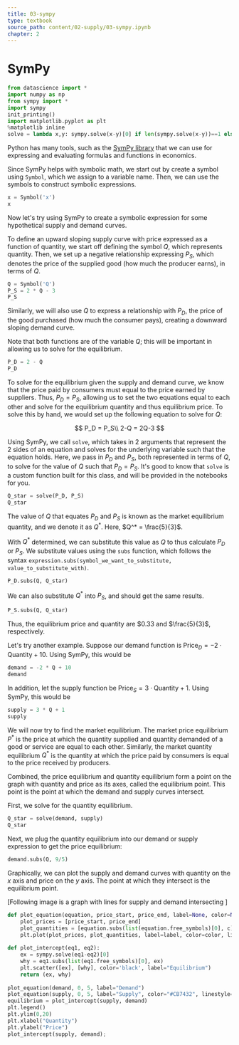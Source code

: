 ```yaml
---
title: 03-sympy
type: textbook
source_path: content/02-supply/03-sympy.ipynb
chapter: 2
---
```


# SymPy

```python
from datascience import *
import numpy as np
from sympy import *
import sympy
init_printing()
import matplotlib.pyplot as plt
%matplotlib inline
solve = lambda x,y: sympy.solve(x-y)[0] if len(sympy.solve(x-y))==1 else "Not Single Solution"
```

Python has many tools, such as the [SymPy library](https://docs.sympy.org/latest/tutorial/index.html) that we can use for expressing and evaluating formulas and functions in economics. 

Since SymPy helps with symbolic math, we start out by create a symbol using `Symbol`, which we assign to a variable name. Then, we can use the symbols to construct symbolic expressions.

```python
x = Symbol('x')
x
```

Now let's try using SymPy to create a symbolic expression for some hypothetical supply and demand curves. 

To define an upward sloping supply curve with price expressed as a function of quantity, we start off defining the symbol $Q$, which represents quantity. Then, we set up a negative relationship expressing $P_S$, which denotes the price of the supplied good (how much the producer earns), in terms of $Q$.

```python
Q = Symbol('Q')
P_S = 2 * Q - 3
P_S
```

Similarly, we will also use $Q$ to express a relationship with $P_D$, the price of the good purchased (how much the consumer pays), creating a downward sloping demand curve. 

Note that both functions are of the variable $Q$; this will be important in allowing us to solve for the equilibrium.

```python
P_D = 2 - Q
P_D
```

To solve for the equilibrium given the supply and demand curve, we know that the price paid by consumers must equal to the price earned by suppliers. Thus, $P_D = P_S$, allowing us to set the two equations equal to each other and solve for the equilibrium quantity and thus equilibrium price. To solve this by hand, we would set up the following equation to solve for $Q$:

$$
P_D = P_S\\
2-Q = 2Q-3
$$

Using SymPy, we call `solve`, which takes in 2 arguments that represent the 2 sides of an equation and solves for the underlying variable such that the equation holds. Here, we pass in $P_D$ and $P_S$, both represented in terms of $Q$, to solve for the value of $Q$ such that $P_D=P_S$. It's good to know that `solve` is a custom function built for this class, and will be provided in the notebooks for you.

```python
Q_star = solve(P_D, P_S)
Q_star
```

The value of $Q$ that equates $P_D$ and $P_S$ is known as the market equilibrium quantity, and we denote it as $Q^*$. Here, $Q^* = \frac{5}{3}$. 

With $Q^*$ determined, we can substitute this value as $Q$ to thus calculate $P_D$ or $P_S$. We substitute values using the `subs` function, which follows the syntax `expression.subs(symbol_we_want_to_substitute, value_to_substitute_with)`.

```python
P_D.subs(Q, Q_star)
```

We can also substitute $Q^*$ into $P_S$, and should get the same results.

```python
P_S.subs(Q, Q_star)
```

Thus, the equilibrium price and quantity are \$0.33 and $\frac{5}{3}$, respectively. 

Let's try another example. Suppose our demand function is $\text{Price}_{D}=-2 \cdot \text{Quantity} + 10$. Using SymPy, this would be

```python
demand = -2 * Q + 10
demand
```

In addition, let the supply function be $\text{Price}_{S}=3 \cdot \text{Quantity} + 1$. Using SymPy, this would be

```python
supply = 3 * Q + 1
supply
```

We will now try to find the market equilibrium. The market price equilibrium $P^*$ is the price at which the quantity supplied and quantity demanded of a good or service are equal to each other. Similarly, the market quantity equilibrium $Q^*$ is the quantity at which the price paid by consumers is equal to the price received by producers. 

Combined, the price equilibrium and quantity equilibrium form a point on the graph with quantity and price as its axes, called the equilibrium point. This point is the point at which the demand and supply curves intersect.

First, we solve for the quantity equilibrium.

```python
Q_star = solve(demand, supply)
Q_star
```

Next, we plug the quantity equilibrium into our demand or supply expression to get the price equilibrium:

```python
demand.subs(Q, 9/5)
```

Graphically, we can plot the supply and demand curves with quantity on the $x$ axis and price on the $y$ axis. The point at which they intersect is the equilibrium point.

[Following image is a graph with lines for supply and demand intersecting  ]

```python
def plot_equation(equation, price_start, price_end, label=None, color=None, linestyle=None):
    plot_prices = [price_start, price_end]
    plot_quantities = [equation.subs(list(equation.free_symbols)[0], c) for c in plot_prices]
    plt.plot(plot_prices, plot_quantities, label=label, color=color, linestyle=linestyle)
    
def plot_intercept(eq1, eq2):
    ex = sympy.solve(eq1-eq2)[0]
    why = eq1.subs(list(eq1.free_symbols)[0], ex)
    plt.scatter([ex], [why], color='black', label="Equilibrium")
    return (ex, why)
    
plot_equation(demand, 0, 5, label="Demand")
plot_equation(supply, 0, 5, label="Supply", color="#CB7432", linestyle="dashed")
equilibrium = plot_intercept(supply, demand)
plt.legend()
plt.ylim(0,20)
plt.xlabel("Quantity")
plt.ylabel("Price")
plot_intercept(supply, demand);
```

```python

```
